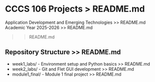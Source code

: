 # CCCS 106 Projects > README.md
Application Development and Emerging Technologies >> README.md
Academic Year 2025-2026 >> README.md
>> README.md
## Repository Structure >> README.md
- week1_labs/ - Environment setup and Python basics >> README.md
- week2_labs/ - Git and Flet GUI development >> README.md
- module1_final/ - Module 1 final project >> README.md